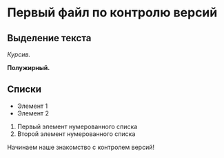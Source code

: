 # Первый файл по контролю версий

## Выделение текста

*Курсив.*

**Полужирный.**

## Списки

* Элемент 1
* Элемент 2


1. Первый элемент нумерованного списка
2. Второй элемент нумерованного списка

Начинаем наше знакомство с контролем версий!


